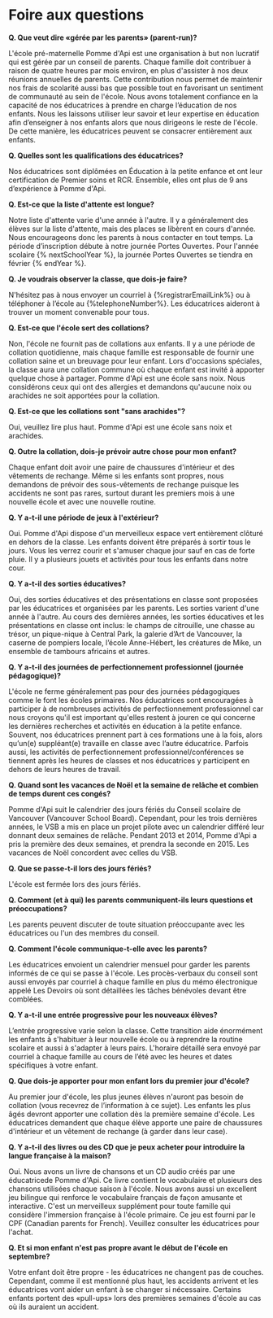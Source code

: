 # Foire aux questions

__Q. Que veut dire «gérée par les parents» (parent-run)?__

L'école pré-maternelle Pomme d'Api est une organisation à but non lucratif qui est gérée par un conseil de parents. Chaque famille doit contribuer à raison de quatre heures par mois environ, en plus d'assister à nos deux réunions annuelles de parents. Cette contribution nous permet de maintenir nos frais de scolarité aussi bas que possible tout en favorisant un sentiment de communauté au sein de l'école. Nous avons totalement confiance en la capacité de nos éducatrices à prendre en charge l’éducation de nos enfants. Nous les laissons utiliser leur savoir et leur expertise en éducation afin d’enseigner à nos enfants alors que nous dirigeons le reste de l'école. De cette manière, les éducatrices peuvent se consacrer entièrement aux enfants.

__Q. Quelles sont les qualifications des éducatrices?__

Nos éducatrices sont diplômées en Éducation à la petite enfance et ont leur certification de Premier soins et RCR. Ensemble, elles ont plus de 9 ans d’expérience à Pomme d'Api.

__Q. Est-ce que la liste d'attente est longue?__

Notre liste d'attente varie d'une année à l'autre. Il y a généralement des élèves sur la liste d'attente, mais des places se libèrent en cours d'année. Nous encourageons donc les parents à nous contacter en tout temps. La période d’inscription débute à notre journée Portes Ouvertes. Pour l'année scolaire {% nextSchoolYear %}, la journée Portes Ouvertes se tiendra en février {% endYear %}.

__Q. Je voudrais observer la classe, que dois-je faire?__

N'hésitez pas à nous envoyer un courriel à {%registrarEmailLink%} ou à téléphoner à l’école au {%telephoneNumber%}. Les éducatrices aideront à trouver un moment convenable pour tous.

__Q. Est-ce que l'école sert des collations?__

Non, l'école ne fournit pas de collations aux enfants. Il y a une période de collation quotidienne, mais chaque famille est responsable de fournir une collation saine et un breuvage pour leur enfant. Lors d'occasions spéciales, la classe aura une collation commune où chaque enfant est invité à apporter quelque chose à partager. Pomme d'Api est une école sans noix. Nous considérons ceux qui ont des allergies et demandons qu'aucune noix ou arachides ne soit apportées pour la collation.

__Q. Est-ce que les collations sont "sans arachides"?__

Oui, veuillez lire plus haut. Pomme d'Api est une école sans noix et arachides.

__Q. Outre la collation, dois-je prévoir autre chose pour mon enfant?__

Chaque enfant doit avoir une paire de chaussures d'intérieur et des vêtements de rechange. Même si les enfants sont propres, nous demandons de prévoir des sous-vêtements de rechange puisque les accidents ne sont pas rares, surtout durant les premiers mois à une nouvelle école et avec une nouvelle routine.

__Q. Y a-t-il une période de jeux à l'extérieur?__

Oui. Pomme d'Api dispose d'un merveilleux espace vert entièrement clôturé en dehors de la classe. Les enfants doivent être préparés à sortir tous le jours. Vous les verrez courir et s'amuser chaque jour sauf en cas de forte pluie. Il y a plusieurs jouets et activités pour tous les enfants dans notre cour.

__Q. Y a-t-il des sorties éducatives?__

Oui, des sorties éducatives et des présentations en classe sont proposées par les éducatrices et organisées par les parents. Les sorties varient d'une année à l'autre. Au cours des dernières années, les sorties éducatives et les présentations en classe ont inclus: le champs de citrouille, une chasse au trésor, un pique-nique à Central Park, la galerie d’Art de Vancouver, la caserne de pompiers locale, l’école Anne-Hébert, les créatures de Mike, un ensemble de tambours africains et autres.

__Q. Y a-t-il des journées de perfectionnement professionnel (journée pédagogique)?__

L'école ne ferme généralement pas pour des journées pédagogiques comme le font les écoles primaires. Nos éducatrices sont encouragées à participer à de nombreuses activités de perfectionnement professionnel car nous croyons qu'il est important qu'elles restent à jouren ce qui concerne les dernières recherches et activités en éducation à la petite enfance. Souvent, nos éducatrices prennent part à ces formations une à la fois, alors qu’un(e) suppléant(e) travaille en classe avec l’autre éducatrice. Parfois aussi, les activités de perfectionnement professionnel/conférences se tiennent après les heures de classes et nos éducatrices y participent en dehors de leurs heures de travail.

__Q. Quand sont les vacances de Noël et la semaine de relâche et combien de temps durent ces congés?__

Pomme d'Api suit le calendrier des jours fériés du Conseil scolaire de Vancouver (Vancouver School Board). Cependant, 
pour les trois dernières années, le VSB a mis en place un projet pilote avec un calendrier différé leur donnant deux semaines de relâche. Pendant 2013 et 2014, Pomme d'Api a pris la première des deux semaines, et prendra la seconde en 2015. Les vacances de Noël concordent avec celles du VSB.

__Q. Que se passe-t-il lors des jours fériés?__

L'école est fermée lors des jours fériés.

__Q. Comment (et à qui) les parents communiquent-ils leurs questions et préoccupations?__

Les parents peuvent discuter de toute situation préoccupante avec les éducatrices ou l'un des membres du conseil.

__Q. Comment l'école communique-t-elle avec les parents?__

Les éducatrices envoient un calendrier mensuel pour garder les parents informés de ce qui se passe à l'école. Les procès-verbaux du conseil sont aussi envoyés par courriel à chaque famille en plus du mémo électronique appelé Les Devoirs où sont détaillées les tâches bénévoles devant être comblées.

__Q. Y a-t-il une entrée progressive pour les nouveaux élèves?__

L’entrée progressive varie selon la classe. Cette transition aide énormément les enfants à s'habituer à leur nouvelle école ou à reprendre la routine scolaire et aussi à s'adapter à leurs pairs. L'horaire détaillé sera envoyé par courriel à chaque famille au cours de l’été avec les heures et dates spécifiques à votre enfant.

__Q. Que dois-je apporter pour mon enfant lors du premier jour d'école?__

Au premier jour d'école, les plus jeunes élèves n'auront pas besoin de collation (vous recevrez de l’information à ce sujet). Les enfants les plus âgés devront apporter une collation dès la première semaine d'école. Les éducatrices demandent que chaque élève apporte une paire de chaussures d'intérieur et un vêtement de rechange (à garder dans leur case).

__Q. Y a-t-il des livres ou des CD que je peux acheter pour introduire la langue française à la maison?__

Oui. Nous avons un livre de chansons et un CD audio créés par une éducatricede Pomme d'Api. Ce livre contient le vocabulaire et plusieurs des chansons utilisées chaque saison à l'école. Nous avons aussi un excellent jeu bilingue qui renforce le vocabulaire français de façon amusante et interactive. C'est un merveilleux supplément pour toute famille qui considère l'immersion française à l'école primaire. Ce jeu est fourni par le CPF (Canadian parents for French). Veuillez consulter les éducatrices pour l'achat.

__Q. Et si mon enfant n'est pas propre avant le début de l'école en septembre?__

Votre enfant doit être propre - les éducatrices ne changent pas de couches. Cependant, comme il est mentionné plus haut, les accidents arrivent et les éducatrices vont aider un enfant à se changer si nécessaire. Certains enfants portent des «pull-ups» lors des premières semaines d'école au cas où ils auraient un accident.